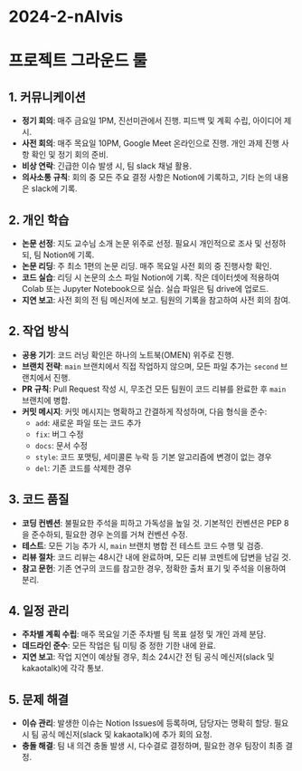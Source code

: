 # 2024-2-nAIvis

# 프로젝트 그라운드 룰

## 1. 커뮤니케이션
- **정기 회의**: 매주 금요일 1PM, 진선미관에서 진행. 피드백 및 계획 수립, 아이디어 제시.
- **사전 회의**: 매주 목요일 10PM, Google Meet 온라인으로 진행. 개인 과제 진행 사항 확인 및 정기 회의 준비.
- **비상 연락**: 긴급한 이슈 발생 시, 팀 slack 채널 활용.
- **의사소통 규칙**: 회의 중 모든 주요 결정 사항은 Notion에 기록하고, 기타 논의 내용은 slack에 기록.

## 2. 개인 학습
- **논문 선정**: 지도 교수님 소개 논문 위주로 선정. 필요시 개인적으로 조사 및 선정하되, 팀 Notion에 기록.
- **논문 리딩**: 주 최소 1편의 논문 리딩. 매주 목요일 사전 회의 중 진행사항 확인.
- **코드 실습**: 리딩 시 논문의 소스 파일 Notion에 기록. 작은 데이터셋에 적용하여 Colab 또는 Jupyter Notebook으로 실습. 실습 파일은 팀 drive에 업로드.
- **지연 보고**: 사전 회의 전 팀 메신저에 보고. 팀원의 기록을 참고하여 사전 회의 참여.

## 2. 작업 방식
- **공용 기기**: 코드 러닝 확인은 하나의 노트북(OMEN) 위주로 진행.
- **브랜치 전략**: `main` 브랜치에서 직접 작업하지 않으며, 모든 파일 추가는 `second` 브랜치에서 진행.
- **PR 규칙**: Pull Request 작성 시, 무조건 모든 팀원이 코드 리뷰를 완료한 후 `main` 브랜치에 병합.
- **커밋 메시지**: 커밋 메시지는 명확하고 간결하게 작성하며, 다음 형식을 준수:
  - `add`: 새로운 파일 또는 코드 추가
  - `fix`: 버그 수정
  - `docs`: 문서 수정
  - `style`: 코드 포맷팅, 세미콜론 누락 등 기본 알고리즘에 변경이 없는 경우
  - `del`: 기존 코드를 삭제한 경우

## 3. 코드 품질
- **코딩 컨벤션**: 불필요한 주석을 피하고 가독성을 높일 것. 기본적인 컨벤션은 PEP 8을 준수하되, 필요한 경우 논의를 거쳐 컨벤션 수정.
- **테스트**: 모든 기능 추가 시, `main` 브랜치 병합 전 테스트 코드 수행 및 검증.
- **리뷰 절차**: 코드 리뷰는 48시간 내에 완료하며, 모든 리뷰 코멘트에 답변을 남길 것.
- **참고 문헌**: 기존 연구의 코드를 참고한 경우, 정확한 출처 표기 및 주석을 이용하여 분리.

## 4. 일정 관리
- **주차별 계획 수립**: 매주 목요일 기준 주차별 팀 목표 설정 및 개인 과제 분담.
- **데드라인 준수**: 모든 작업은 팀 미팅 중 정한 기한 내에 완료.
- **지연 보고**: 작업 지연이 예상될 경우, 최소 24시간 전 팀 공식 메신저(slack 및 kakaotalk)에 각각 통보.

## 5. 문제 해결
- **이슈 관리**: 발생한 이슈는 Notion Issues에 등록하며, 담당자는 명확히 할당. 필요시 팀 공식 메신저(slack 및 kakaotalk)에 추가 회의 요청.
- **충돌 해결**: 팀 내 의견 충돌 발생 시, 다수결로 결정하며, 필요한 경우 팀장이 최종 결정.
